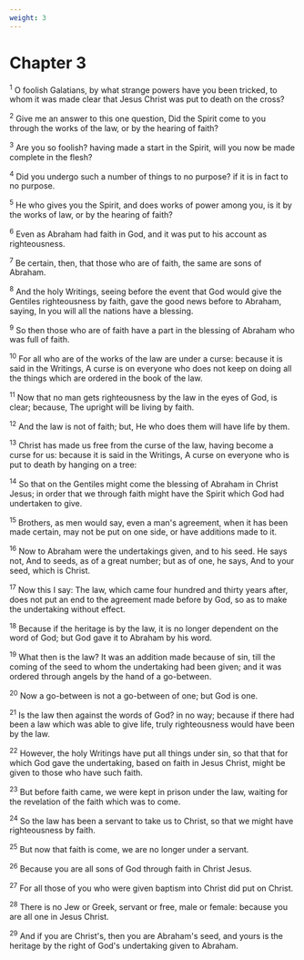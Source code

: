 ```yaml
---
weight: 3
---
```


# Chapter 3

<sup>1</sup> O foolish Galatians, by what strange powers have you been tricked, to whom it was made clear that Jesus Christ was put to death on the cross? 

<sup>2</sup> Give me an answer to this one question, Did the Spirit come to you through the works of the law, or by the hearing of faith? 

<sup>3</sup> Are you so foolish? having made a start in the Spirit, will you now be made complete in the flesh? 

<sup>4</sup> Did you undergo such a number of things to no purpose? if it is in fact to no purpose. 

<sup>5</sup> He who gives you the Spirit, and does works of power among you, is it by the works of law, or by the hearing of faith? 

<sup>6</sup> Even as Abraham had faith in God, and it was put to his account as righteousness. 

<sup>7</sup> Be certain, then, that those who are of faith, the same are sons of Abraham. 

<sup>8</sup> And the holy Writings, seeing before the event that God would give the Gentiles righteousness by faith, gave the good news before to Abraham, saying, In you will all the nations have a blessing. 

<sup>9</sup> So then those who are of faith have a part in the blessing of Abraham who was full of faith. 

<sup>10</sup> For all who are of the works of the law are under a curse: because it is said in the Writings, A curse is on everyone who does not keep on doing all the things which are ordered in the book of the law. 

<sup>11</sup> Now that no man gets righteousness by the law in the eyes of God, is clear; because, The upright will be living by faith. 

<sup>12</sup> And the law is not of faith; but, He who does them will have life by them. 

<sup>13</sup> Christ has made us free from the curse of the law, having become a curse for us: because it is said in the Writings, A curse on everyone who is put to death by hanging on a tree: 

<sup>14</sup> So that on the Gentiles might come the blessing of Abraham in Christ Jesus; in order that we through faith might have the Spirit which God had undertaken to give. 

<sup>15</sup> Brothers, as men would say, even a man's agreement, when it has been made certain, may not be put on one side, or have additions made to it. 

<sup>16</sup> Now to Abraham were the undertakings given, and to his seed. He says not, And to seeds, as of a great number; but as of one, he says, And to your seed, which is Christ. 

<sup>17</sup> Now this I say: The law, which came four hundred and thirty years after, does not put an end to the agreement made before by God, so as to make the undertaking without effect. 

<sup>18</sup> Because if the heritage is by the law, it is no longer dependent on the word of God; but God gave it to Abraham by his word. 

<sup>19</sup> What then is the law? It was an addition made because of sin, till the coming of the seed to whom the undertaking had been given; and it was ordered through angels by the hand of a go-between. 

<sup>20</sup> Now a go-between is not a go-between of one; but God is one. 

<sup>21</sup> Is the law then against the words of God? in no way; because if there had been a law which was able to give life, truly righteousness would have been by the law. 

<sup>22</sup> However, the holy Writings have put all things under sin, so that that for which God gave the undertaking, based on faith in Jesus Christ, might be given to those who have such faith. 

<sup>23</sup> But before faith came, we were kept in prison under the law, waiting for the revelation of the faith which was to come. 

<sup>24</sup> So the law has been a servant to take us to Christ, so that we might have righteousness by faith. 

<sup>25</sup> But now that faith is come, we are no longer under a servant. 

<sup>26</sup> Because you are all sons of God through faith in Christ Jesus. 

<sup>27</sup> For all those of you who were given baptism into Christ did put on Christ. 

<sup>28</sup> There is no Jew or Greek, servant or free, male or female: because you are all one in Jesus Christ. 

<sup>29</sup> And if you are Christ's, then you are Abraham's seed, and yours is the heritage by the right of God's undertaking given to Abraham. 


